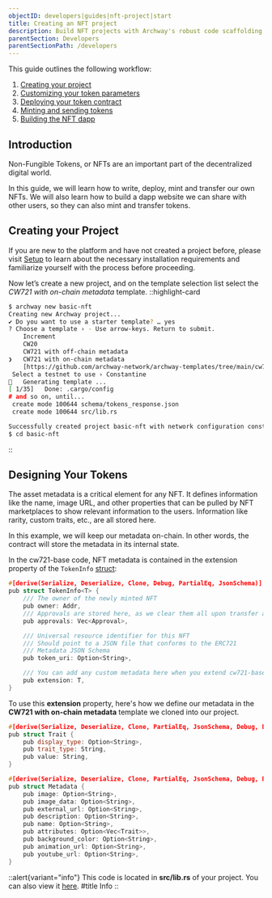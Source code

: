 ```yaml
---
objectID: developers|guides|nft-project|start
title: Creating an NFT project
description: Build NFT projects with Archway's robust code scaffolding templates
parentSection: Developers
parentSectionPath: /developers
---
```


This guide outlines the following workflow:

1. [Creating your project](#creating-your-project)
2. [Customizing your token parameters](#designing-your-tokens)
3. [Deploying your token contract](./2.deploy.md)
4. [Minting and sending tokens](./3.interact.md)
5. [Building the NFT dapp](./4.dapp.md)

## Introduction

Non-Fungible Tokens, or NFTs are an important part of the decentralized digital world.

In this guide, we will learn how to write, deploy, mint and transfer our own NFTs. We will also learn how to build a dapp website we can share with other users, so they can also mint and transfer tokens.

## Creating your Project

If you are new to the platform and have not created a project before, please visit [Setup](../../1.getting-started/2.setup.md) to learn about the necessary installation requirements and familiarize yourself with the process before proceeding.


Now let’s create a new project, and on the template selection list select the _CW721 with on-chain metadata_ template.
::highlight-card

```bash
$ archway new basic-nft
Creating new Archway project...
✔ Do you want to use a starter template? … yes
? Choose a template › - Use arrow-keys. Return to submit.
    Increment
    CW20
    CW721 with off-chain metadata
❯   CW721 with on-chain metadata
    [https://github.com/archway-network/archway-templates/tree/main/cw721/on-chain-metadata]
 Select a testnet to use › Constantine
🔧   Generating template ...
[ 1/35]   Done: .cargo/config
# and so on, until...
 create mode 100644 schema/tokens_response.json
 create mode 100644 src/lib.rs

Successfully created project basic-nft with network configuration constantine-1
$ cd basic-nft
```

::

## Designing Your Tokens

The asset metadata is a critical element for any NFT. It defines information like the name, image URL, and other properties that can be pulled by NFT marketplaces to show relevant information to the users. Information like rarity, custom traits, etc., are all stored here.

In this example, we will keep our metadata on-chain. In other words, the contract will store the metadata in its internal state.

In the cw721-base code, NFT metadata is contained in the extension property of the `TokenInfo` <a href="https://github.com/CosmWasm/cw-nfts/blob/v0.9.3/contracts/cw721-base/src/state.rs#L91-L105" target="_blank" >struct</a>:

```cpp
#[derive(Serialize, Deserialize, Clone, Debug, PartialEq, JsonSchema)]
pub struct TokenInfo<T> {
    /// The owner of the newly minted NFT
    pub owner: Addr,
    /// Approvals are stored here, as we clear them all upon transfer and cannot accumulate much
    pub approvals: Vec<Approval>,

    /// Universal resource identifier for this NFT
    /// Should point to a JSON file that conforms to the ERC721
    /// Metadata JSON Schema
    pub token_uri: Option<String>,

    /// You can add any custom metadata here when you extend cw721-base
    pub extension: T,
}
```

To use this **extension** property, here's how we define our metadata in the **CW721 with on-chain metadata** template we cloned into our project.

```cpp
#[derive(Serialize, Deserialize, Clone, PartialEq, JsonSchema, Debug, Default)]
pub struct Trait {
    pub display_type: Option<String>,
    pub trait_type: String,
    pub value: String,
}

#[derive(Serialize, Deserialize, Clone, PartialEq, JsonSchema, Debug, Default)]
pub struct Metadata {
    pub image: Option<String>,
    pub image_data: Option<String>,
    pub external_url: Option<String>,
    pub description: Option<String>,
    pub name: Option<String>,
    pub attributes: Option<Vec<Trait>>,
    pub background_color: Option<String>,
    pub animation_url: Option<String>,
    pub youtube_url: Option<String>,
}
```

::alert{variant="info"}
This code is located in **src/lib.rs** of your project. You can also view it <a href="https://github.com/archway-network/archway-templates/blob/main/cw721/on-chain-metadata/src/lib.rs#L9-L30" target="_blank" >here</a>.
#title
Info
::
